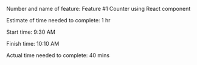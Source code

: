 Number and name of feature: Feature #1 Counter using React component

Estimate of time needed to complete: 1 hr

Start time: 9:30 AM

Finish time: 10:10 AM

Actual time needed to complete: 40 mins
